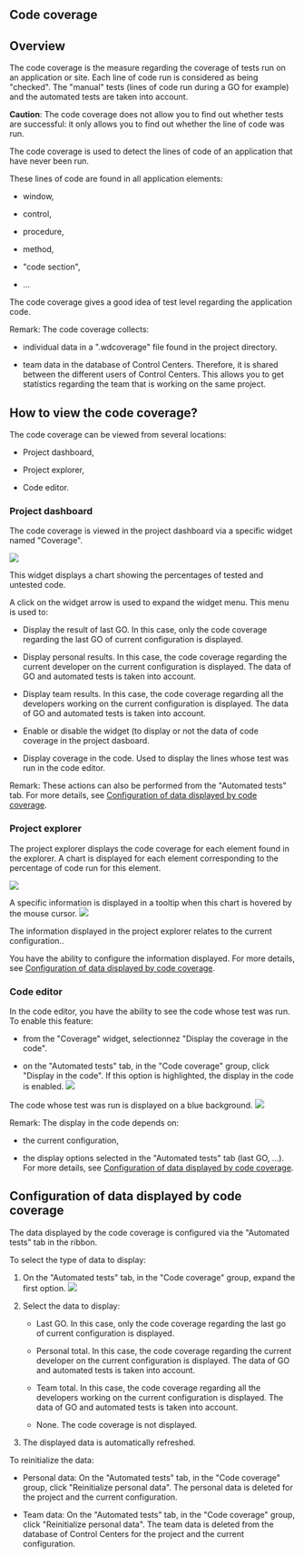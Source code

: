 


## Code coverage
			



<a name="NOTE1"></a>
<a name="NOTE1_1"></a>


## Overview
<a name="overview_ELTTEXTE000223"></a>
The code coverage is the measure regarding the coverage of tests run on an application or site. Each line of code run is considered as being "checked". The "manual" tests (lines of code run during a GO for example) and the automated tests are taken into account.

**Caution**: The code coverage does not allow you to find out whether tests are successful: it only allows you to find out whether the line of code was run.

The code coverage is used to detect the lines of code of an application that have never been run.

These lines of code are found in all application elements:

- window,

- control,

- procedure,

- method,

- "code section",

- ...


The code coverage gives a good idea of test level regarding the application code.

Remark: The code coverage collects: 

- individual data in a ".wdcoverage" file found in the project directory. 

- team data in the database of Control Centers. Therefore, it is shared between the different users of Control Centers. This allows you to get statistics regarding the team that is working on the same project. 




<a name="NOTE2"></a>
<a name="NOTE2_1"></a>


## How to view the code coverage?
<a name="how_view_the_code_coverage_ELTTEXTE000247"></a>
The code coverage can be viewed from several locations: 

- Project dashboard,

- Project explorer,

- Code editor. 



<a name="NOTE2_2"></a>


### Project dashboard
<a name="project_dashboard_ELTPARAGRAPHE000047"></a>

The code coverage is viewed in the project dashboard via a specific widget named "Coverage". 


![](https://doc.pcsoft.fr/en-US/images/image.awp?langid=3&name=Code%20coverage%20-%20HC%20N%B0001.gif)


This widget displays a chart showing the percentages of tested and untested code. 

A click on the widget arrow is used to expand the widget menu. This menu is used to: 

- Display the result of last GO. In this case, only the code coverage regarding the last GO of current configuration is displayed. 

- Display personal results. In this case, the code coverage regarding the current developer on the current configuration is displayed. The data of GO and automated tests is taken into account. 

- Display team results. In this case, the code coverage regarding all the developers working on the current configuration is displayed. The data of GO and automated tests is taken into account.

- Enable or disable the widget (to display or not the data of code coverage in the project dasboard. 

- Display coverage in the code. Used to display the lines whose test was run in the code editor.


 
Remark: These actions can also be performed from the "Automated tests" tab. For more details, see [Configuration of data displayed by code coverage](#NOTE3_1). 
<a name="NOTE2_3"></a>


### Project explorer
<a name="project_explorer_ELTPARAGRAPHE000073"></a>The project explorer displays the code coverage for each element found in the explorer. A chart is displayed for each element corresponding to the percentage of code run for this element. 

![](https://doc.pcsoft.fr/en-US/images/image.awp?langid=3&name=Code%20coverage%20-%20HC%20N%B0002.gif)


A specific information is displayed in a tooltip when this chart is hovered by the mouse cursor. 
![](https://doc.pcsoft.fr/en-US/images/image.awp?langid=3&name=Code%20coverage%20-%20HC%20N%B0003.gif)


The information displayed in the project explorer relates to the current configuration.. 

You have the ability to configure the information displayed. For more details, see [Configuration of data displayed by code coverage](#NOTE3_1). 
<a name="NOTE2_4"></a>


### Code editor
<a name="code_editor_ELTPARAGRAPHE000091"></a>

In the code editor, you have the ability to see the code whose test was run. To enable this feature: 

- from the "Coverage" widget, selectionnez "Display the coverage in the code". 

- on the "Automated tests" tab, in the "Code coverage" group, click "Display in the code". If this option is highlighted, the display in the code is enabled.
![](https://doc.pcsoft.fr/en-US/images/image.awp?langid=3&name=Code%20coverage%20-%20HC%20N%B0001%201.gif)





The code whose test was run is displayed on a blue background.  ![](https://doc.pcsoft.fr/en-US/images/image.awp?langid=3&name=Code%20coverage%20-%20HC%20N%B0004.gif)


Remark: The display in the code depends on: 

- the current configuration,

- the display options selected in the "Automated tests" tab (last GO, ...). For more details, see [Configuration of data displayed by code coverage](#NOTE3_1). 




<a name="NOTE3"></a>
<a name="NOTE3_1"></a>


## Configuration of data displayed by code coverage
<a name="configuration_data_displayed_code_coverage_ELTTEXTE000289"></a>
The data displayed by the code coverage is configured via the "Automated tests" tab in the ribbon. 

To select the type of data to display: 

1. On the "Automated tests" tab, in the "Code coverage" group, expand the first option. 
![](https://doc.pcsoft.fr/en-US/images/image.awp?langid=3&name=Code%20coverage%20-%20HC%20N%B0002%201.gif)


2. Select the data to display: 

	- Last GO. In this case, only the code coverage regarding the last go of current configuration is displayed. 

	- Personal total. In this case, the code coverage regarding the current developer on the current configuration is displayed. The data of GO and automated tests is taken into account. 

	- Team total. In this case, the code coverage regarding all the developers working on the current configuration is displayed. The data of GO and automated tests is taken into account.

	- None. The code coverage is not displayed.




3. The displayed data is automatically refreshed.  




To reinitialize the data: 

- Personal data: On the "Automated tests" tab, in the "Code coverage" group, click "Reinitialize personal data". The personal data is deleted for the project and the current configuration. 

- Team data: On the "Automated tests" tab, in the "Code coverage" group, click "Reinitialize personal data". The team data is deleted from the database of Control Centers for the project and the current configuration.





